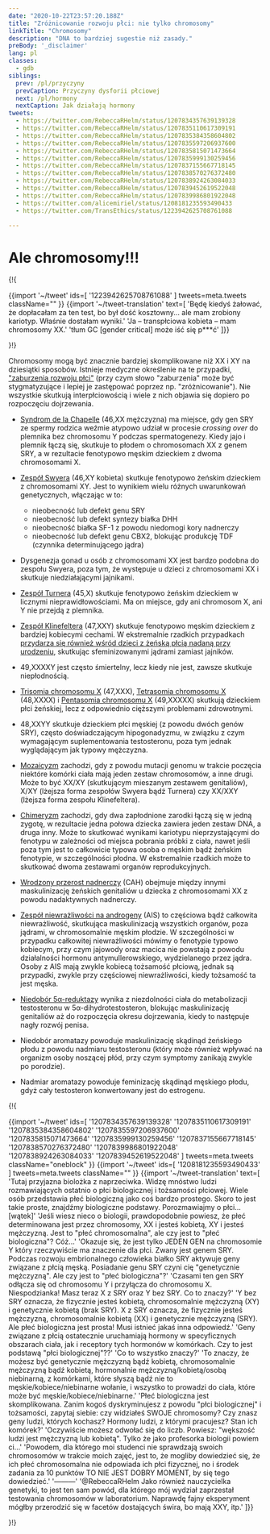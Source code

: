 ```yaml
---
date: "2020-10-22T23:57:20.188Z"
title: "Zróżnicowanie rozwoju płci: nie tylko chromosomy"
linkTitle: "Chromosomy"
description: "DNA to bardziej sugestie niż zasady."
preBody: '_disclaimer'
lang: pl
classes:
  - gdb
siblings:
  prev: /pl/przyczyny
  prevCaption: Przyczyny dysforii płciowej
  next: /pl/hormony
  nextCaption: Jak działają hormony
tweets:
  - https://twitter.com/RebeccaRHelm/status/1207834357639139328
  - https://twitter.com/RebeccaRHelm/status/1207835110617309191
  - https://twitter.com/RebeccaRHelm/status/1207835384358604802
  - https://twitter.com/RebeccaRHelm/status/1207835597206937600
  - https://twitter.com/RebeccaRHelm/status/1207835815071473664
  - https://twitter.com/RebeccaRHelm/status/1207835999130259456
  - https://twitter.com/RebeccaRHelm/status/1207837155667718145
  - https://twitter.com/RebeccaRHelm/status/1207838570276372480
  - https://twitter.com/RebeccaRHelm/status/1207838924263084033
  - https://twitter.com/RebeccaRHelm/status/1207839452619522048
  - https://twitter.com/RebeccaRHelm/status/1207839986801922048
  - https://twitter.com/alicemiriel/status/1208181235593490433
  - https://twitter.com/TransEthics/status/1223942625708761088

---
```


# Ale chromosomy!!!

{!{ <div class="gutter">
{{import '~/tweet' ids=[
  '1223942625708761088'
] tweets=meta.tweets className="" }}
{{import '~/tweet-translation' text=[
  'Będę kiedyś żałować, że dopłacałam za ten test, bo był dość kosztowny... ale mam zrobiony kariotyp. Właśnie dostałam wyniki.'
  'Ja – transpłciowa kobieta – mam chromosomy XX.'
  'tłum GC [gender critical] może iść się p***ć'
]}}
</div>}!}

Chromosomy mogą być znacznie bardziej skomplikowane niż XX i XY na dziesiątki sposobów. Istnieje medyczne określenie na te przypadki, ["zaburzenia rozwoju płci"](https://pl.wikipedia.org/wiki/Zaburzenia_rozwoju_p%C5%82ci) (przy czym słowo "zaburzenia" może być stygmatyzujące i lepiej je zastępować poprzez np. "zróżnicowanie"). Nie wszystkie skutkują interpłciowością i wiele z nich objawia się dopiero po rozpoczęciu dojrzewania.

- [Syndrom de la Chapelle](https://pl.wikipedia.org/wiki/Syndrom_de_la_Chapelle) (46,XX mężczyzna) ma miejsce, gdy gen SRY ze spermy rodzica weźmie atypowo udział w procesie *crossing over* do plemnika bez chromosomu Y podczas spermatogenezy. Kiedy jajo i plemnik łączą się, skutkuje to płodem o chromosomach XX z genem SRY, a w rezultacie fenotypowo męskim dzieckiem z dwoma chromosomami X.

- [Zespół Swyera](https://pl.wikipedia.org/wiki/Zespół_Swyera) (46,XY kobieta) skutkuje fenotypowo żeńskim dzieckiem z chromosomami XY. Jest to wynikiem wielu różnych uwarunkowań genetycznych, włączając w to:

  - nieobecność lub defekt genu SRY
  - nieobecność lub defekt syntezy białka DHH
  - nieobecność białka SF-1 z powodu niedomogi kory nadnerczy
  - nieobecność lub defekt genu CBX2, blokując produkcję TDF (czynnika determinującego jądra)

- Dysgenezja gonad u osób z chromosomami XX jest bardzo podobna do zespołu Swyera, poza tym, że występuje u dzieci z chromosomami XX i skutkuje niedziałającymi jajnikami.

- [Zespół Turnera](https://pl.wikipedia.org/wiki/Zespół_Turnera) (45,X) skutkuje fenotypowo żeńskim dzieckiem w licznymi nieprawidłowościami. Ma on miejsce, gdy ani chromosom X, ani Y nie przejdą z plemnika.

- [Zespół Klinefeltera](https://pl.wikipedia.org/wiki/Zespół_Klinefeltera) (47,XXY) skutkuje fenotypowo męskim dzieckiem z bardziej kobiecymi cechami. W ekstremalnie rzadkich przypadkach [przydarza się również wśród dzieci z żeńską płcią nadaną przy urodzeniu](https://www.ncbi.nlm.nih.gov/pubmed/15755052), skutkując sfeminizowanymi jądrami zamiast jajników.

- 49,XXXXY jest często śmiertelny, lecz kiedy nie jest, zawsze skutkuje niepłodnością.

- [Trisomia chromosomu X](https://pl.wikipedia.org/wiki/Trisomia_chromosomu_X) (47,XXX), [Tetrasomia chromosomu X](https://pl.wikipedia.org/wiki/Tetrasomia_chromosomu_X) (48,XXXX) i [Pentasomia chromosomu X](https://pl.wikipedia.org/wiki/Pentasomia_chromosomu_X) (49,XXXXX) skutkują dzieckiem płci żeńskiej, lecz z odpowiednio cięższymi problemami zdrowotnymi.

- 48,XXYY skutkuje dzieckiem płci męskiej (z powodu dwóch genów SRY), często doświadczającym hipogonadyzmu, w związku z czym wymagającym suplementowania testosteronu, poza tym jednak wyglądającym jak typowy mężczyzna.

- [Mozaicyzm](https://pl.wikipedia.org/wiki/Mozaicyzm) zachodzi, gdy z powodu mutacji genomu w trakcie poczęcia niektóre komórki ciała mają jeden zestaw chromosomów, a inne drugi. Może to być XX/XY (skutkującym mieszanym zestawem genitaliów), X/XY (lżejsza forma zespołów Swyera bądź Turnera) czy XX/XXY (lżejsza forma zespołu Klinefeltera).

- [Chimeryzm](https://pl.wikipedia.org/wiki/Chimera_(biologia)) zachodzi, gdy dwa zapłodnione zarodki łączą się w jedną zygotę, w rezultacie jedna połowa dziecka zawiera jeden zestaw DNA, a druga inny. Może to skutkować wynikami kariotypu nieprzystającymi do fenotypu w zależności od miejsca pobrania próbki z ciała, nawet jeśli poza tym jest to całkowicie typowa osoba o męskim bądź żeńskim fenotypie, w szczególności płodna. W ekstremalnie rzadkich może to skutkować dwoma zestawami organów reprodukcyjnych.

- [Wrodzony przerost nadnerczy](https://pl.wikipedia.org/wiki/Wrodzony_przerost_nadnerczy) (CAH) obejmuje między innymi maskulinizację żeńskich genitaliów u dziecka z chromosomami XX z powodu nadaktywnych nadnerczy.

- [Zespół niewrażliwości na androgeny](https://pl.wikipedia.org/wiki/Zesp%C3%B3%C5%82_niewra%C5%BCliwo%C5%9Bci_na_androgeny) (AIS) to częściowa bądź całkowita niewrażliwość, skutkująca maskulinizacją wszystkich organów, poza jądrami, w chromosomalnie męskim płodzie. W szczególności w przypadku całkowitej niewrażliwości mówimy o fenotypie typowo kobiecym, przy czym jajowody oraz macica nie powstają z powodu działalności hormonu antymullerowskiego, wydzielanego przez jądra. Osoby z AIS mają zwykle kobiecą tożsamość płciową, jednak są przypadki, zwykle przy częściowej niewrażliwości, kiedy tożsamość ta jest męska.

- [Niedobór 5α-reduktazy](https://pl.wikipedia.org/wiki/Niedob%C3%B3r_5–alfa-reduktazy) wynika z niezdolności ciała do metabolizacji testosteronu w 5α-dihydrotestosteron, blokując maskulinizację genitaliów aż do rozpoczęcia okresu dojrzewania, kiedy to następuje nagły rozwój penisa.

- Niedobór aromatazy powoduje maskulinizację skądinąd żeńskiego płodu z powodu nadmiaru testosteronu (który może również wpływać na organizm osoby noszącej płód, przy czym symptomy zanikają zwykle po porodzie).

- Nadmiar aromatazy powoduje feminizację skądinąd męskiego płodu, gdyż cały testosteron konwertowany jest do estrogenu.

{!{ <div class="span34 center print-span2">
{{import '~/tweet' ids=[
  '1207834357639139328'
  '1207835110617309191'
  '1207835384358604802'
  '1207835597206937600'
  '1207835815071473664'
  '1207835999130259456'
  '1207837155667718145'
  '1207838570276372480'
  '1207839986801922048'
  '1207838924263084033'
  '1207839452619522048'
] tweets=meta.tweets className="oneblock" }}
{{import '~/tweet' ids=[
  '1208181235593490433'
] tweets=meta.tweets className="" }}
{{import '~/tweet-translation' text=[
  'Tutaj przyjazna biolożka z naprzeciwka. Widzę mnóstwo ludzi rozmawiających ostatnio o płci biologicznej i tożsamości płciowej. Wiele osób przedstawia płeć biologiczną jako coś bardzo prostego. Skoro to jest takie proste, znajdźmy biologiczne podstawy. Porozmawiajmy o płci... [wątek]'
  'Jeśli wiesz nieco o biologii, prawdopodobnie powiesz, że płeć determinowana jest przez chromosomy, XX i jesteś kobietą, XY i jesteś mężczyzną. Jest to "płeć chromosomalna", ale czy jest to "płeć biologiczna"? Cóż...'
  'Okazuje się, że jest tylko JEDEN GEN na chromosomie Y który rzeczywiście ma znaczenie dla płci. Zwany jest genem SRY. Podczas rozwoju embrionalnego człowieka białko SRY aktywuje geny związane z płcią męską. Posiadanie genu SRY czyni cię "genetycznie mężczyzną". Ale czy jest to "płeć biologiczna"?'
  'Czasami ten gen SRY odłącza się od chromosomu Y i przyłącza do chromosomu X. Niespodzianka! Masz teraz X z SRY oraz Y bez SRY. Co to znaczy?'
  'Y bez SRY oznacza, że fizycznie jesteś kobietą, chromosomalnie mężczyzną (XY) i genetycznie kobietą (brak SRY). X z SRY oznacza, że fizycznie jesteś mężczyzną, chromosomalnie kobietą (XX) i genetycznie mężczyzną (SRY). Ale płeć biologiczna jest prosta! Musi istnieć jakaś inna odpowiedź.'
  'Geny związane z płcią ostatecznie uruchamiają hormony w specyficznych obszarach ciała, jak i receptory tych hormonów w komórkach. Czy to jest podstawą "płci biologicznej"??'
  'Co to wszystko znaczy?'
  'To znaczy, że możesz być genetycznie mężczyzną bądź kobietą, chromosomalnie mężczyzną bądź kobietą, hormonalnie mężczyzną/kobietą/osobą niebinarną, z komórkami, które słyszą bądź nie to męskie/kobiece/niebinarne wołanie, i wszystko to prowadzi do ciała, które może być męskie/kobiece/niebinarne.'
  'Płeć biologiczna jest skomplikowana. Zanim kogoś dyskryminujesz z powodu "płci biologicznej" i tożsamości, zapytaj siebie: czy widziałeś SWOJE chromosomy? Czy znasz geny ludzi, których kochasz? Hormony ludzi, z którymi pracujesz? Stan ich komórek?'
  'Oczywiście możesz odwołać się do liczb. Powiesz: "wększość ludzi jest mężczyzną lub kobietą". Tylko że jako profesorka biologii powiem ci...'
  'Powodem, dla którego moi studenci nie sprawdzają swoich chromosomów w trakcie moich zajęć, jest to, że mogliby dowiedzieć się, że ich płeć chromosomalna nie odpowiada ich płci fizycznej, no i środek zadania za 10 punktów TO NIE JEST DOBRY MOMENT, by się tego dowiedzieć.'
  '———'
  '@RebeccaRHelm Jako również nauczycielka genetyki, to jest ten sam powód, dla którego mój wydział zaprzestał testowania chromosomów w laboratorium. Naprawdę fajny eksperyment mógłby przerodzić się w facetów dostających świra, bo mają XXY, itp.'
]}}
</div>}!}
